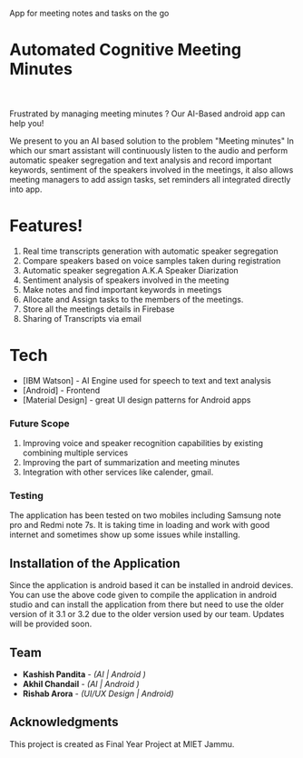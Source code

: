 App for meeting notes and tasks on the go
# Automated Cognitive Meeting Minutes

<br>
<br>
Frustrated by managing meeting minutes ?
Our AI-Based android app can help you!

We present  to you an AI based solution to the problem "Meeting minutes"
In which our smart assistant will continuously listen to the audio and perform automatic speaker segregation and text analysis and record important keywords, sentiment of the speakers involved in the meetings, it also allows meeting managers to add assign tasks, set reminders all integrated directly into app.

# Features!
1. Real time transcripts generation with automatic speaker  segregation
2. Compare speakers based on voice samples taken during registration
3. Automatic speaker segregation A.K.A Speaker Diarization
3. Sentiment analysis of speakers involved in the meeting
4. Make notes and find important keywords in meetings
5. Allocate and Assign tasks to the members of the meetings.
6. Store all the meetings details in Firebase
7. Sharing of Transcripts via email


# Tech

* [IBM Watson] - AI Engine used for speech to text and text analysis
* [Android] - Frontend
* [Material Design] - great UI design patterns for Android apps

### Future Scope

1. Improving voice and speaker recognition capabilities by existing combining multiple services
2. Improving the part of summarization and meeting minutes
3. Integration with other services like calender, gmail.

### Testing

The application has been tested on two mobiles including Samsung note pro and Redmi note 7s. It is taking time in loading and work with good internet and sometimes show up some issues while installing.

## Installation of the Application

Since the application is android based it can be installed in android devices.
You can use the above code given to compile the application in android studio and can install the application from there but need to use the older version of it 3.1 or 3.2 due to the older version used by our team. Updates will be provided soon.

## Team

* **Kashish Pandita** - *(AI | Android )*
* **Akhil Chandail** - *(AI | Android )* 
* **Rishab Arora** - *(UI/UX Design | Android)*

## Acknowledgments

This project is created as Final Year Project at MIET Jammu.
